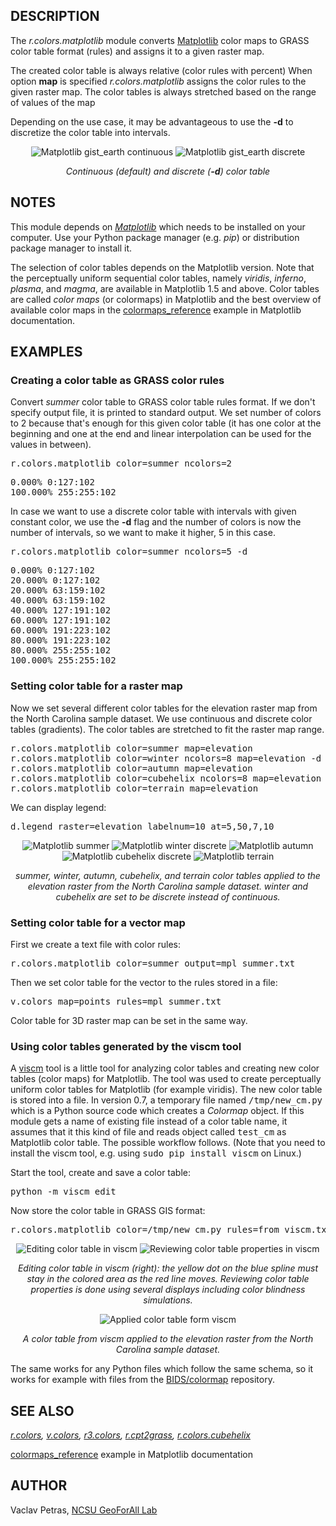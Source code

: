 <h2>DESCRIPTION</h2>

The <em>r.colors.matplotlib</em> module converts
<a href="https://matplotlib.org/">Matplotlib</a> color maps
to GRASS color table format (rules) and assigns it to a given raster map.


The created color table is always relative (color rules with
percent)
When option <b>map</b> is specified <em>r.colors.matplotlib</em>
assigns the color rules to the given raster map.
The color tables is always stretched based on the range of values of the map

<p>
Depending on the use case,
it may be advantageous to use the <b>-d</b> to discretize
the color table into intervals.

<!--
r.colors.matplotlib color=gist_earth ncolors=8 map=elevation
r.colors.matplotlib color=gist_earth ncolors=8 map=elevation -d
-->

<center>
<img src="r_colors_matplotlib_gist_earth.png" alt="Matplotlib gist_earth continuous">
<img src="r_colors_matplotlib_gist_earth_discrete.png" alt="Matplotlib gist_earth discrete">
<p><em>Continuous (default) and discrete (<b>-d</b>) color table</em>
</center>


<h2>NOTES</h2>

This module depends on
<em><a href="https://matplotlib.org/">Matplotlib</a></em>
which needs to be installed on your computer.
Use your Python package manager (e.g. <em>pip</em>) or distribution package
manager to install it.

<p>
The selection of color tables depends on the Matplotlib version. Note
that the perceptually uniform sequential color tables, namely
<em>viridis</em>, <em>inferno</em>, <em>plasma</em>, and <em>magma</em>,
are available in Matplotlib 1.5 and above.
Color tables are called <em>color maps</em> (or colormaps) in Matplotlib
and the best overview of available color maps in the
<a href="https://matplotlib.org/stable/users/explain/colors/colormaps.html">colormaps_reference</a>
example in Matplotlib documentation.


<h2>EXAMPLES</h2>

<h3>Creating a color table as GRASS color rules</h3>

Convert <em>summer</em> color table to GRASS color table rules format.
If we don't specify output file, it is printed to standard output.
We set number of colors to 2 because that's enough for this given color
table (it has one color at the beginning and one at the end and linear
interpolation can be used for the values in between).

<div class="code"><pre>
r.colors.matplotlib color=summer ncolors=2
</pre></div>
<pre>
0.000% 0:127:102
100.000% 255:255:102
</pre>

In case we want to use a discrete color table with intervals with given
constant color, we use the <b>-d</b> flag and the number of colors
is now the number of intervals, so we want to make it higher, 5 in this
case.

<div class="code"><pre>
r.colors.matplotlib color=summer ncolors=5 -d
</pre></div>
<pre>
0.000% 0:127:102
20.000% 0:127:102
20.000% 63:159:102
40.000% 63:159:102
40.000% 127:191:102
60.000% 127:191:102
60.000% 191:223:102
80.000% 191:223:102
80.000% 255:255:102
100.000% 255:255:102
</pre>

<h3>Setting color table for a raster map</h3>

Now we set several different color tables for the elevation raster map
from the North Carolina sample dataset.
We use continuous and discrete color tables (gradients).
The color tables are stretched to fit the raster map range.

<div class="code"><pre>
r.colors.matplotlib color=summer map=elevation
r.colors.matplotlib color=winter ncolors=8 map=elevation -d
r.colors.matplotlib color=autumn map=elevation
r.colors.matplotlib color=cubehelix ncolors=8 map=elevation -d
r.colors.matplotlib color=terrain map=elevation
</pre></div>

We can display legend:
<div class="code"><pre>
d.legend raster=elevation labelnum=10 at=5,50,7,10
</pre></div>

<center>
<img src="r_colors_matplotlib.png" alt="Matplotlib summer">
<img src="r_colors_matplotlib_winter_discrete.png" alt="Matplotlib winter discrete">
<img src="r_colors_matplotlib_autumn.png" alt="Matplotlib autumn">
<img src="r_colors_matplotlib_cubehelix_discrete.png" alt="Matplotlib cubehelix discrete">
<img src="r_colors_matplotlib_terrain.png" alt="Matplotlib terrain">
<p><em>
summer, winter, autumn, cubehelix, and terrain color tables applied
to the elevation raster from the North Carolina sample dataset. winter and
cubehelix are set to be discrete instead of continuous.
</em>
</center>

<h3>Setting color table for a vector map</h3>

First we create a text file with color rules:

<div class="code"><pre>
r.colors.matplotlib color=summer output=mpl_summer.txt
</pre></div>

Then we set color table for the vector to the rules stored in a file:

<div class="code"><pre>
v.colors map=points rules=mpl_summer.txt
</pre></div>

Color table for 3D raster map can be set in the same way.

<h3>Using color tables generated by the viscm tool</h3>

A <a href="https://pypi.org/project/viscm">viscm</a> tool is a
little tool for analyzing color tables and creating new color tables
(color maps) for Matplotlib. The tool was used to create perceptually
uniform color tables for Matplotlib (for example viridis). The new
color table is stored into a file. In version 0.7, a temporary file
named <tt>/tmp/new_cm.py</tt> which is a Python source code which
creates a <em>Colormap</em> object. If this module gets a name of
existing file instead of a color table name, it assumes that it this
kind of file and reads object called <tt>test_cm</tt> as Matplotlib
color table. The possible workflow follows. (Note that you need to
install the viscm tool, e.g. using <tt>sudo pip install viscm</tt> on
Linux.)

<p>
Start the tool, create and save a color table:

<div class="code"><pre>
python -m viscm edit
</pre></div>

Now store the color table in GRASS GIS format:

<div class="code"><pre>
r.colors.matplotlib color=/tmp/new_cm.py rules=from_viscm.txt
</pre></div>

<center>
<img src="r_colors_matplotlib_viscm_edit.png" alt="Editing color table in viscm">
<img src="r_colors_matplotlib_viscm_properties.png" alt="Reviewing color table properties in viscm">
<p><em>
Editing color table in viscm (right): the yellow dot on the blue spline must
stay in the colored area as the red line moves. Reviewing color table
properties is done using several displays including color blindness
simulations.
</em>
</center>
<center>
<img src="r_colors_matplotlib_viscm.png" alt="Applied color table form viscm">
<p><em>
A color table from viscm applied to the elevation raster
from the North Carolina sample dataset.
</em>
</center>

The same works for any Python files which follow the same schema,
so it works for example with files from the
<a href="https://github.com/BIDS/colormap">BIDS/colormap</a> repository.

<h2>SEE ALSO</h2>

<em>
<a href="https://grass.osgeo.org/grass-stable/manuals/r.colors.html">r.colors</a>,
<a href="https://grass.osgeo.org/grass-stable/manuals/v.colors.html">v.colors</a>,
<a href="https://grass.osgeo.org/grass-stable/manuals/r3.colors.html">r3.colors</a>,
<a href="r.cpt2grass.html">r.cpt2grass</a>,
<a href="r.colors.cubehelix.html">r.colors.cubehelix</a>
</em>

<p>
<a href="https://matplotlib.org/stable/users/explain/colors/colormaps.html">colormaps_reference</a>
example in Matplotlib documentation

<h2>AUTHOR</h2>

Vaclav Petras, <a href="https://geospatial.ncsu.edu/geoforall/">NCSU GeoForAll Lab</a>
